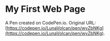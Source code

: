 # My First Web Page

A Pen created on CodePen.io. Original URL: [https://codepen.io/LunaVolcan/pen/wvZbNKg](https://codepen.io/LunaVolcan/pen/wvZbNKg).

